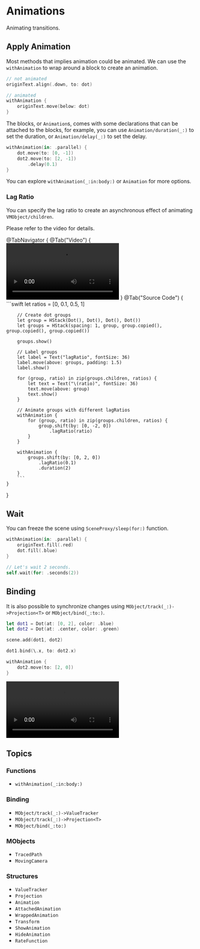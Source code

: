 
# Animations

Animating transitions.


## Apply Animation

Most methods that implies animation could be animated. We can use the `withAnimation` to wrap around a block to create an animation.

```swift
// not animated
originText.align(.down, to: dot)

// animated
withAnimation {
    originText.move(below: dot)
}
```

The blocks, or ``Animation``s, comes with some declarations that can be attached to the blocks, for example, you can use ``Animation/duration(_:)`` to set the duration, or ``Animation/delay(_:)`` to set the delay.
```swift
withAnimation(in: .parallel) {
    dot.move(to: [0, -1])
    dot2.move(to: [2, -1])
        .delay(0.1)
}
```

You can explore ``withAnimation(_:in:body:)`` or ``Animation`` for more options.

### Lag Ratio

You can specify the lag ratio to create an asynchronous effect of animating ``VMObject/children``. 

Please refer to the video for details.

@TabNavigator {
    @Tab("Video") {
        ![Video](https://github.com/Vaida12345/Swift-Manim/raw/refs/heads/main/Sources/Manim/Documentation.docc/Resources/lagRatio.mov)
    }
    @Tab("Source Code") {
        ```swift
        let ratios = [0, 0.1, 0.5, 1]
        
        // Create dot groups
        let group = HStack(Dot(), Dot(), Dot(), Dot())
        let groups = HStack(spacing: 1, group, group.copied(), group.copied(), group.copied())
        
        groups.show()
        
        // Label groups
        let label = Text("lagRatio", fontSize: 36)
        label.move(above: groups, padding: 1.5)
        label.show()
        
        for (group, ratio) in zip(groups.children, ratios) {
            let text = Text("\(ratio)", fontSize: 36)
            text.move(above: group)
            text.show()
        }
        
        // Animate groups with different lagRatios
        withAnimation {
            for (group, ratio) in zip(groups.children, ratios) {
                group.shift(by: [0, -2, 0])
                    .lagRatio(ratio)
            }
        }
        
        withAnimation {
            groups.shift(by: [0, 2, 0])
                .lagRatio(0.1)
                .duration(2)
        }
        ```
    }
}

## Wait

You can freeze the scene using ``SceneProxy/sleep(for:)`` function.

```swift
withAnimation(in: .parallel) {
    originText.fill(.red)
    dot.fill(.blue)
}

// Let's wait 2 seconds.
self.wait(for: .seconds(2))
```

## Binding

It is also possible to synchronize changes using ``MObject/track(_:)->Projection<T>`` or ``MObject/bind(_:to:)``.

```swift
let dot1 = Dot(at: [0, 2], color: .blue)
let dot2 = Dot(at: .center, color: .green)

scene.add(dot1, dot2)

dot1.bind(\.x, to: dot2.x)

withAnimation {
    dot2.move(to: [2, 0])
}
```

![Video](https://github.com/Vaida12345/Swift-Manim/raw/refs/heads/main/Sources/Manim/Documentation.docc/Resources/bind.mov)

## Topics

### Functions
- ``withAnimation(_:in:body:)``

### Binding
- ``MObject/track(_:)->ValueTracker``
- ``MObject/track(_:)->Projection<T>``
- ``MObject/bind(_:to:)``

### MObjects
- ``TracedPath``
- ``MovingCamera``

### Structures
- ``ValueTracker``
- ``Projection``
- ``Animation``
- ``AttachedAnimation``
- ``WrappedAnimation``
- ``Transform``
- ``ShowAnimation``
- ``HideAnimation``
- ``RateFunction``
